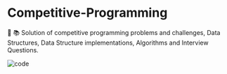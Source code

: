 # Competitive-Programming
📌 📚 Solution of competitive programming problems and challenges, Data Structures, Data Structure implementations, Algorithms and Interview Questions.

![code](https://c4.wallpaperflare.com/wallpaper/671/361/277/programming-code-simple-background-coding-wallpaper-preview.jpg)
